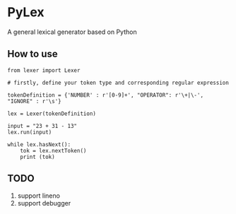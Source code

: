 # PyLex
A general lexical generator based on Python 

## How to use

```
from lexer import Lexer

# firstly, define your token type and corresponding regular expression

tokenDefinition = {'NUMBER' : r'[0-9]+', "OPERATOR": r'\+|\-', "IGNORE" : r'\s'}

lex = Lexer(tokenDefinition)

input = "23 + 31 - 13"
lex.run(input)

while lex.hasNext():
    tok = lex.nextToken()
    print (tok)
```

## TODO

1. support  lineno
2. support debugger



